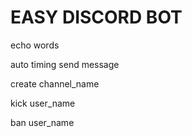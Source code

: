 # EASY DISCORD BOT

echo words

auto timing send message 

create channel_name

kick user_name

ban user_name




